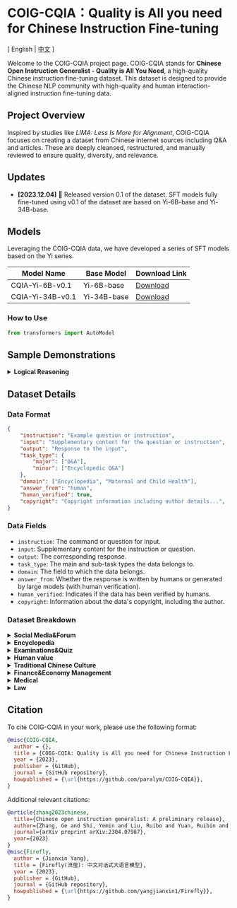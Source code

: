 # COIG-CQIA：Quality is All you need for Chinese Instruction Fine-tuning

\[ English | [中文](README_zh.md) \]

Welcome to the COIG-CQIA project page. COIG-CQIA stands for **Chinese Open Instruction Generalist - Quality is All You Need**, a high-quality Chinese instruction fine-tuning dataset. This dataset is designed to provide the Chinese NLP community with high-quality and human interaction-aligned instruction fine-tuning data.

## Project Overview

Inspired by studies like *LIMA: Less Is More for Alignment*, COIG-CQIA focuses on creating a dataset from Chinese internet sources including Q&A and articles. These are deeply cleansed, restructured, and manually reviewed to ensure quality, diversity, and relevance.

## Updates

- **[2023.12.04]** 🎉 Released version 0.1 of the dataset. SFT models fully fine-tuned using v0.1 of the dataset are based on Yi-6B-base and Yi-34B-base.

## Models

Leveraging the COIG-CQIA data, we have developed a series of SFT models based on the Yi series.

| Model Name | Base Model | Download Link |
| --- | --- | --- |
| CQIA-Yi-6B-v0.1 | Yi-6B-base | [Download](#) |
| CQIA-Yi-34B-v0.1 | Yi-34B-base | [Download](#) |

### How to Use

```python
from transformers import AutoModel
```

## Sample Demonstrations

<details>
<summary><b>Logical Reasoning</b></summary>
<p>

> Input: 

> Response: 

</p>
</details>

## Dataset Details

### Data Format

```json
{
    "instruction": "Example question or instruction",
    "input": "Supplementary content for the question or instruction",
    "output": "Response to the input",
    "task_type": {
        "major": ["Q&A"],
        "minor": ["Encyclopedic Q&A"]
    },
    "domain": ["Encyclopedia", "Maternal and Child Health"],
    "answer_from": "human",
    "human_verified": true,
    "copyright": "Copyright information including author details...",
}
```

### Data Fields

- `instruction`: The command or question for input.
- `input`: Supplementary content for the instruction or question.
- `output`: The corresponding response.
- `task_type`: The main and sub-task types the data belongs to.
- `domain`: The field to which the data belongs.
- `answer_from`: Whether the response is written by humans or generated by large models (with human verification).
- `human_verified`: Indicates if the data has been verified by humans.
- `copyright`: Information about the data's copyright, including the author.

### Dataset Breakdown

<details>
<summary><b>Social Media&Forum</b></summary>

| Category          | Quantity | Source | Construction Method                     |
| ----------------- | -------- | ------ | --------------------------------------- |
| Zhihu        | 8837      | [Website](https://www.zhihu.com/) | Multi-stage filtering and human verification. |
| Douban       | 3132    | [Website](https://www.douban.com/) | Manually-written prompt templates. |
| Xiaohongshu       | 1508    | [Website](https://www.xiaohongshu.com/explore) | Manually-written prompt templates. |
| Segmentfault       | 458    | [Website](https://segmentfault.com/) | Rule-based method for cleaning and filtering, followed by manual review. |
| **Total**         | **13935** | -      | -                                       |

</details>

<details>
<summary><b>Encyclopedia</b></summary>

| Category          | Quantity | Source | Construction Method                     |
| ----------------- | -------- | ------ | --------------------------------------- |
| Encyclopedic Article        | 980      | Collected from the internet.[Website](https://10why.net/)[Website](https://www.eetree.cn/wiki/eebaike)[Website](https://www.nongyie.com/)[Website](https://www.gkket.com/gkwk/) | Rule-based method for cleaning and filtering, followed by manual review. |
| Encyclopedia of China       | 1706    | [Website](https://www.zgbk.com/) | Manually-written prompt templates. |
| wikiHow-zh       | 1876    | [Website](https://zh.wikihow.com/首页)&[Open dateset](https://github.com/esbatmop/MNBVC/tree/main) | Rule-based method for cleaning and filtering. |
| **Total**         | **4571** | -      | -                                       |

</details>

<details>
<summary><b>Examinations&Quiz</b></summary>

| Category          | Quantity | Source | Construction Method                     |
| ----------------- | -------- | ------ | --------------------------------------- |
| The Chinese National College Entrance Examination&Middle School Entrance Examinations        | 2000      | [Open Dataset](https://huggingface.co/datasets/BAAI/COIG) | - |
| Nationwide Master's Program Unified Admissions Examination       | 475    | Collected from the internet | Rule-based method for cleaning and filtering. |
| Logical Reasoning       | 422    | Collected from the internet | Rule-based method for cleaning and filtering. |
| **Total**         | **2897** | -      | -                                       |

</details>

<details>
<summary><b>Human value</b></summary>

| Category          | Quantity | Source | Construction Method                     |
| ----------------- | -------- | ------ | --------------------------------------- |
| 100poison         | 906      | [Open Dataset](https://modelscope.cn/datasets/damo/100PoisonMpts/summary) | - |
| COIG-human-value  | 101      | [Open Dataset](https://huggingface.co/datasets/BAAI/COIG) | Manual review of question quality |
| **Total**         | **1007** | -      | -                                       |

</details>

<details>
<summary><b>Traditional Chinese Culture</b></summary>

| Category          | Quantity | Source | Construction Method                     |
| ----------------- | -------- | ------ | --------------------------------------- |
| Traditional Knowledge Quiz         | 232      | Collected from the internet | Rule-based method for cleaning and filtering, followed by manual review. |
| Chinese Idiom  | 112      | [Open Dataset](https://huggingface.co/datasets/YeungNLP/firefly-train-1.1M) | Rule-based method for cleaning and filtering, followed by manual review. |
| Classical Chinese Poetry Writing  | 47      | [Open Dataset](https://huggingface.co/datasets/YeungNLP/firefly-train-1.1M) | Rule-based method for cleaning and filtering, followed by manual review. |
| Classical Chinese Translation  | 112      | [Open Dataset](https://huggingface.co/datasets/YeungNLP/firefly-train-1.1M) | Rule-based method for cleaning and filtering, followed by manual review. |
| **Total**         | **1112** | -      | -                                       |

</details>

<details>
<summary><b>Finance&Economy Management</b></summary>

| Category          | Quantity | Source | Construction Method                     |
| ----------------- | -------- | ------ | --------------------------------------- |
| MBA Encyclopedia       | 10689    | [Website](https://wiki.mbalib.com/wiki/首页) | Manually-written prompt templates. |
| Finance NLP tasks  | 600      | [Open Dataset](https://huggingface.co/datasets/BAAI/COIG-PC) | Manual review of question quality. |
| **Total**         | **12689** | -      | -                                       |

</details>

<details>
<summary><b>Medical</b></summary>

| Category          | Quantity | Source | Construction Method                     |
| ----------------- | -------- | ------ | --------------------------------------- |
| Medical Encyclopedia       | 8351    | [Website](www.baikemy.com) | Manually-written prompt templates. |
| Medical Articles  | 186      | [Website](https://51zyzy.com/article/list.html)[Website](https://baobao.baidu.com/dailyjnl/list/13.html) | Rule-based method for cleaning and filtering. |
| **Total**         | **8537** | -      | -                                       |

</details>

<details>
<summary><b>Law</b></summary>

| Category          | Quantity | Source | Construction Method                     |
| ----------------- | -------- | ------ | --------------------------------------- |
| Nationwide Master's Program Unified Admissions Examination       | 2645    | Collected from the internet | Rule-based method for cleaning and filtering. |
| **Total**         | **2645** | -      | -                                       |

</details>

## Citation

To cite COIG-CQIA in your work, please use the following format:

```bibtex
@misc{COIG-CQIA,
  author = {},
  title = {COIG-CQIA: Quality is All you need for Chinese Instruction Fine-tuning},
  year = {2023},
  publisher = {GitHub},
  journal = {GitHub repository},
  howpublished = {\url{https://github.com/paralym/COIG-CQIA}},
}
```

Additional relevant citations:
```bibtex
@article{zhang2023chinese,
  title={Chinese open instruction generalist: A preliminary release},
  author={Zhang, Ge and Shi, Yemin and Liu, Ruibo and Yuan, Ruibin and Li, Yizhi and Dong, Siwei and Shu, Yu and Li, Zhaoqun and Wang, Zekun and Lin, Chenghua and others},
  journal={arXiv preprint arXiv:2304.07987},
  year={2023}
}
@misc{Firefly,
  author = {Jianxin Yang},
  title = {Firefly(流萤): 中文对话式大语言模型},
  year = {2023},
  publisher = {GitHub},
  journal = {GitHub repository},
  howpublished = {\url{https://github.com/yangjianxin1/Firefly}},
}
```
